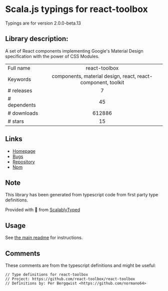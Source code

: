 
# Scala.js typings for react-toolbox

Typings are for version 2.0.0-beta.13

## Library description:
A set of React components implementing Google's Material Design specification with the power of CSS Modules.

|                    |                 |
| ------------------ | :-------------: |
| Full name          | react-toolbox |
| Keywords           | components, material design, react, react-component, toolkit |
| # releases         | 7 |
| # dependents       | 45 |
| # downloads        | 612886 |
| # stars            | 15 |

## Links
- [Homepage](https://github.com/react-toolbox/react-toolbox#readme)
- [Bugs](https://github.com/react-toolbox/react-toolbox/issues)
- [Repository](https://github.com/react-toolbox/react-toolbox)
- [Npm](https://www.npmjs.com/package/react-toolbox)
    


## Note
This library has been generated from typescript code from first party type definitions.

Provided with :purple_heart: from [ScalablyTyped](https://github.com/oyvindberg/ScalablyTyped)

## Usage
See [the main readme](../../readme.md) for instructions.

## Comments

These comments are from the typescript definitions and might be useful:
```
// Type definitions for react-toolbox
// Project: https://github.com/react-toolbox/react-toolbox
// Definitions by: Per Bergqwist <https://github.com/normano64>

```

